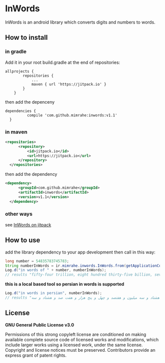 # InWords
InWords is an android library which converts digits and numbers to words.

## How to install
### in gradle
Add it in your root build.gradle at the end of repositories:
```
allprojects {
		repositories {
			...
			maven { url 'https://jitpack.io' }
		}
	}
  ```
  then add the depenceny
  ```
  dependencies {
	        compile 'com.github.mimrahe:inwords:v1.1'
	}
  ```
  ### in maven
  ```xml
  <repositories>
		<repository>
		    <id>jitpack.io</id>
		    <url>https://jitpack.io</url>
		</repository>
	</repositories>
  ```
  then add the dependency
  ```xml
  <dependency>
	    <groupId>com.github.mimrahe</groupId>
	    <artifactId>inwords</artifactId>
	    <version>v1.1</version>
	</dependency>
  ```
### other ways
see [InWords on jitpack](https://jitpack.io/#mimrahe/inwords/v1.0)

## How to use
add the library dependency to your app development
then call in this way:
```java
long number = 54835783745783;
String numberInWords = ir.mimrahe.inwords.InWords.from(getApplicationContext(), number);
Log.d("in words of " + number, numberInWords);
// results "fifty-four trillion, eight hundred thirty-five billion, seven hundred eighty-three million, seven hundred forty-five thousand, seven hundred eighty-three"
```
**this is a local based tool so persian in words is supported**
```java
Log.d("in words in persian", numberInWords);
// results "پنجاه و چهار تریلیون و هشت صد و سی و پنج میلیارد و هفتصد و هشتاد و سه میلیون و هفتصد و چهل و پنج هزار و هفت صد و هشتاد و سه"
```
## License
**GNU General Public License v3.0**

Permissions of this strong copyleft license are conditioned on making available complete source code of licensed works and modifications, which include larger works using a licensed work, under the same license. Copyright and license notices must be preserved. Contributors provide an express grant of patent rights.
